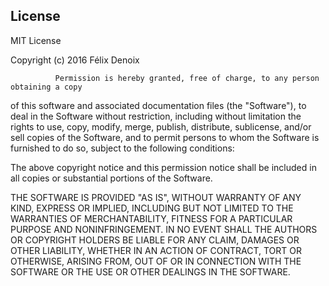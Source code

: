 ## License

MIT License

Copyright (c) 2016 F&eacute;lix Denoix

              Permission is hereby granted, free of charge, to any person obtaining a copy
of this software and associated documentation files (the "Software"), to deal
                                                                      in the Software without restriction, including without limitation the rights
to use, copy, modify, merge, publish, distribute, sublicense, and/or sell
                                                                  copies of the Software, and to permit persons to whom the Software is
furnished to do so, subject to the following conditions:

The above copyright notice and this permission notice shall be included in all
copies or substantial portions of the Software.

THE SOFTWARE IS PROVIDED "AS IS", WITHOUT WARRANTY OF ANY KIND, EXPRESS OR
IMPLIED, INCLUDING BUT NOT LIMITED TO THE WARRANTIES OF MERCHANTABILITY,
                                  FITNESS FOR A PARTICULAR PURPOSE AND NONINFRINGEMENT. IN NO EVENT SHALL THE
                                  AUTHORS OR COPYRIGHT HOLDERS BE LIABLE FOR ANY CLAIM, DAMAGES OR OTHER
LIABILITY, WHETHER IN AN ACTION OF CONTRACT, TORT OR OTHERWISE, ARISING FROM,
                                  OUT OF OR IN CONNECTION WITH THE SOFTWARE OR THE USE OR OTHER DEALINGS IN THE
                                  SOFTWARE.